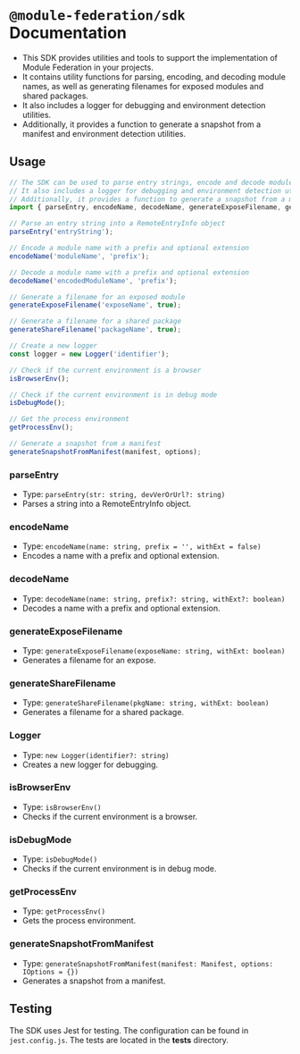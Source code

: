 # `@module-federation/sdk` Documentation

- This SDK provides utilities and tools to support the implementation of Module Federation in your projects.
- It contains utility functions for parsing, encoding, and decoding module names, as well as generating filenames for exposed modules and shared packages.
- It also includes a logger for debugging and environment detection utilities.
- Additionally, it provides a function to generate a snapshot from a manifest and environment detection utilities.

## Usage

```javascript
// The SDK can be used to parse entry strings, encode and decode module names, and generate filenames for exposed modules and shared packages.
// It also includes a logger for debugging and environment detection utilities.
// Additionally, it provides a function to generate a snapshot from a manifest and environment detection utilities.
import { parseEntry, encodeName, decodeName, generateExposeFilename, generateShareFilename, Logger, isBrowserEnv, isDebugMode, getProcessEnv, generateSnapshotFromManifest } from '@module-federation/sdk';

// Parse an entry string into a RemoteEntryInfo object
parseEntry('entryString');

// Encode a module name with a prefix and optional extension
encodeName('moduleName', 'prefix');

// Decode a module name with a prefix and optional extension
decodeName('encodedModuleName', 'prefix');

// Generate a filename for an exposed module
generateExposeFilename('exposeName', true);

// Generate a filename for a shared package
generateShareFilename('packageName', true);

// Create a new logger
const logger = new Logger('identifier');

// Check if the current environment is a browser
isBrowserEnv();

// Check if the current environment is in debug mode
isDebugMode();

// Get the process environment
getProcessEnv();

// Generate a snapshot from a manifest
generateSnapshotFromManifest(manifest, options);
```

### parseEntry

- Type: `parseEntry(str: string, devVerOrUrl?: string)`
- Parses a string into a RemoteEntryInfo object.

### encodeName

- Type: `encodeName(name: string, prefix = '', withExt = false)`
- Encodes a name with a prefix and optional extension.

### decodeName

- Type: `decodeName(name: string, prefix?: string, withExt?: boolean)`
- Decodes a name with a prefix and optional extension.

### generateExposeFilename

- Type: `generateExposeFilename(exposeName: string, withExt: boolean)`
- Generates a filename for an expose.

### generateShareFilename

- Type: `generateShareFilename(pkgName: string, withExt: boolean)`
- Generates a filename for a shared package.

### Logger

- Type: `new Logger(identifier?: string)`
- Creates a new logger for debugging.

### isBrowserEnv

- Type: `isBrowserEnv()`
- Checks if the current environment is a browser.

### isDebugMode

- Type: `isDebugMode()`
- Checks if the current environment is in debug mode.

### getProcessEnv

- Type: `getProcessEnv()`
- Gets the process environment.

### generateSnapshotFromManifest

- Type: `generateSnapshotFromManifest(manifest: Manifest, options: IOptions = {})`
- Generates a snapshot from a manifest.

## Testing

The SDK uses Jest for testing. The configuration can be found in `jest.config.js`. The tests are located in the **tests** directory.
